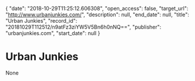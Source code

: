 {
  "date": "2018-10-29T11:25:12.606308", 
  "open_access": false, 
  "target_url": "http://www.urbanjunkies.com/", 
  "description": null, 
  "end_date": null, 
  "title": "Urban Junkies", 
  "record_id": "20181029T112512/n9atFz3ziYW5V5Bn6h0nNQ==", 
  "publisher": "urbanjunkies.com", 
  "start_date": null
}

# Urban Junkies

None
